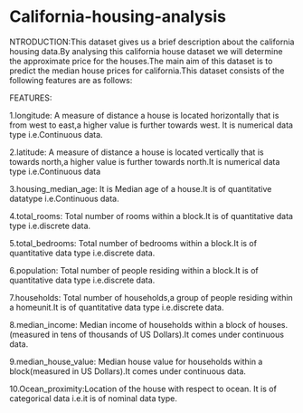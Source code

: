# California-housing-analysis

NTRODUCTION:This dataset gives us a brief description about the california housing data.By analysing this california house dataset we will determine the approximate price for the houses.The main aim of this dataset is to predict the median house prices for california.This dataset consists of the following features are as follows:

FEATURES:

1.longitude: A measure of distance a house is located horizontally that is from west to east,a higher value is further towards west. It is numerical data type i.e.Continuous data.

2.latitude: A measure of distance a house is located vertically that is towards north,a higher value is further towards north.It is numerical data type i.e.Continuous data

3.housing_median_age: It is Median age of a house.It is of quantitative datatype i.e.Continuous data.

4.total_rooms: Total number of rooms within a block.It is of quantitative data type i.e.discrete data.

5.total_bedrooms: Total number of bedrooms within a block.It is of quantitative data type i.e.discrete data.

6.population: Total number of people residing within a block.It is of quantitative data type i.e.discrete data.

7.households: Total number of households,a group of people residing within a homeunit.It is of quantitative data type i.e.discrete data.

8.median_income: Median income of households within a block of houses.(measured in tens of thousands of US Dollars).It comes under continuous data.

9.median_house_value: Median house value for households within a block(measured in US Dollars).It comes under continuous data.

10.Ocean_proximity:Location of the house with respect to ocean. It is of categorical data i.e.it is of nominal data type.
